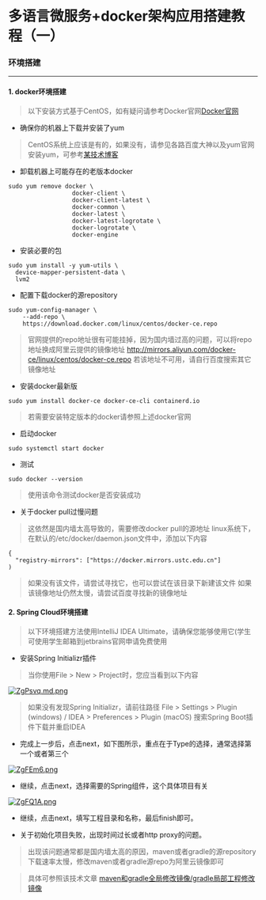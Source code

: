 # 多语言微服务+docker架构应用搭建教程（一）
### 环境搭建
---
#### 1. docker环境搭建
> 以下安装方式基于CentOS，如有疑问请参考Docker官网[Docker官网](https://docs.docker.com/install/linux/docker-ce/centos/)

* 确保你的机器上下载并安装了yum

> CentOS系统上应该是有的，如果没有，请参见各路百度大神以及yum官网安装yum，可参考[某技术博客](https://www.cnblogs.com/jukaiit/p/8877975.html)

* 卸载机器上可能存在的老版本docker

```
sudo yum remove docker \
                  docker-client \
                  docker-client-latest \
                  docker-common \
                  docker-latest \
                  docker-latest-logrotate \
                  docker-logrotate \
                  docker-engine
```

* 安装必要的包

```
sudo yum install -y yum-utils \
  device-mapper-persistent-data \
  lvm2
```

* 配置下载docker的源repository

```
sudo yum-config-manager \
    --add-repo \
    https://download.docker.com/linux/centos/docker-ce.repo
```
> 官网提供的repo地址很有可能挂掉，因为国内墙过高的问题，可以将repo地址换成阿里云提供的镜像地址
> http://mirrors.aliyun.com/docker-ce/linux/centos/docker-ce.repo
> 若该地址不可用，请自行百度搜索其它镜像地址

* 安装docker最新版
```
sudo yum install docker-ce docker-ce-cli containerd.io
```
> 若需要安装特定版本的docker请参照上述docker官网

* 启动docker
```
sudo systemctl start docker
```

* 测试
```
sudo docker --version
```
> 使用该命令测试docker是否安装成功

* 关于docker pull过慢问题

> 这依然是国内墙太高导致的，需要修改docker pull的源地址
> linux系统下，在默认的/etc/docker/daemon.json文件中，添加以下内容

```
{ 
  "registry-mirrors": ["https://docker.mirrors.ustc.edu.cn"] 
)
```

> 如果没有该文件，请尝试寻找它，也可以尝试在该目录下新建该文件
> 如果该镜像地址仍然太慢，请尝试百度寻找新的镜像地址

#### 2. Spring Cloud环境搭建
> 以下环境搭建方法使用IntelliJ IDEA Ultimate，请确保您能够使用它(学生可使用学生邮箱到jetbrains官网申请免费使用
* 安装Spring Initializr插件
> 当你使用File > New > Project时，您应当看到以下内容 

[![ZgPsvq.md.png](https://s2.ax1x.com/2019/07/10/ZgPsvq.md.png)](https://imgchr.com/i/ZgPsvq)

> 如果没有发现Spring Initializr，请前往路径 File > Settings > Plugin (windows) / IDEA > Preferences > Plugin (macOS) 搜索Spring Boot插件下载并重启IDEA

* 完成上一步后，点击next，如下图所示，重点在于Type的选择，通常选择第一个或者第三个

[![ZgFEm6.png](https://s2.ax1x.com/2019/07/10/ZgFEm6.png)](https://imgchr.com/i/ZgFEm6)

* 继续，点击next，选择需要的Spring组件，这个具体项目有关

[![ZgFQ1A.png](https://s2.ax1x.com/2019/07/10/ZgFQ1A.png)](https://imgchr.com/i/ZgFQ1A)

* 继续，点击next，填写工程目录和名称，最后finish即可。

* 关于初始化项目失败，出现时间过长或者http proxy的问题。
> 出现该问题通常都是国内墙太高的原因，maven或者gradle的源repository下载速率太慢，修改maven或者gradle源repo为阿里云镜像即可

> 具体可参照该技术文章 [maven和gradle全局修改镜像/gradle局部工程修改镜像](https://blog.csdn.net/superbeyone/article/details/86063787)
